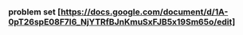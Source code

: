 ### problem set [https://docs.google.com/document/d/1A-0pT26spE08F7I6_NjYTRfBJnKmuSxFJB5x19Sm65o/edit]